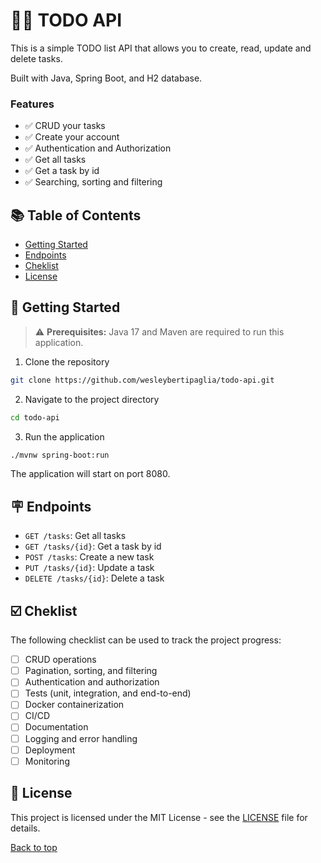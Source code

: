 # 😶‍🌫️ TODO API

This is a simple TODO list API that allows you to create, read, update and delete tasks.

Built with Java, Spring Boot, and H2 database.

### Features

- ✅ CRUD your tasks
- ✅ Create your account
- ✅ Authentication and Authorization
- ✅ Get all tasks
- ✅ Get a task by id
- ✅ Searching, sorting and filtering

## 📚 Table of Contents

- [Getting Started](#-getting-started)
- [Endpoints](#-endpoints)
- [Cheklist](#-cheklist)
- [License](#-license)

## 🚀 Getting Started

> ⚠️ **Prerequisites:** Java 17 and Maven are required to run this application.

1. Clone the repository

```bash
git clone https://github.com/wesleybertipaglia/todo-api.git
```

2. Navigate to the project directory

```bash
cd todo-api
```

3. Run the application

```bash
./mvnw spring-boot:run
```

The application will start on port 8080.

## 🪧 Endpoints

- `GET /tasks`: Get all tasks
- `GET /tasks/{id}`: Get a task by id
- `POST /tasks`: Create a new task
- `PUT /tasks/{id}`: Update a task
- `DELETE /tasks/{id}`: Delete a task

## ☑️ Cheklist

The following checklist can be used to track the project progress:

- [ ] CRUD operations
- [ ] Pagination, sorting, and filtering
- [ ] Authentication and authorization
- [ ] Tests (unit, integration, and end-to-end)
- [ ] Docker containerization
- [ ] CI/CD
- [ ] Documentation
- [ ] Logging and error handling
- [ ] Deployment
- [ ] Monitoring

## 📜 License

This project is licensed under the MIT License - see the [LICENSE](LICENSE) file for details.

[Back to top](#-todo-api)
